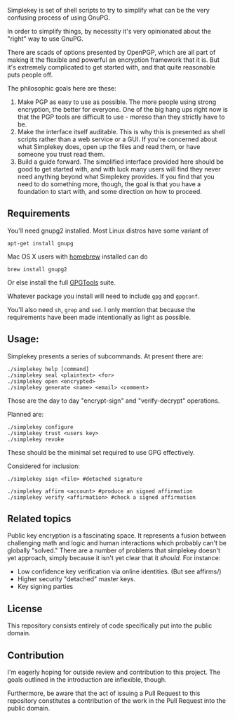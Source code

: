 Simplekey is set of shell scripts to try to simplify what can be the very
confusing process of using GnuPG.

In order to simplify things, by necessity it's very opinionated about the
"right" way to use GnuPG.

There are scads of options presented by OpenPGP, which are all part of making
it the flexible and powerful an encryption framework that it is. But it's
extremely complicated to get started with, and that quite reasonable puts
people off.

The philosophic goals here are these:

1. Make PGP as easy to use as possible. The more people using strong
   encryption, the better for everyone. One of the big hang ups right now is
   that the PGP tools are difficult to use - moreso than they strictly have to
   be.
2. Make the interface itself auditable. This is why this is presented as shell
   scripts rather than a web service or a GUI. If you're concerned about what
   Simplekey does, open up the files and read them, or have someone you trust
   read them.
3. Build a guide forward. The simplified interface provided here should be good
   to get started with, and with luck many users will find they never need
   anything beyond what Simplekey provides. If you find that you need to do
   something more, though, the goal is that you have a foundation to start
   with, and some direction on how to proceed.

## Requirements

You'll need gnupg2 installed. Most Linux distros have some variant of

`apt-get install gnupg`

Mac OS X users with [homebrew][1] installed can do

`brew install gnupg2`

Or else install the full [GPGTools][2] suite.

Whatever package you install will need to include `gpg` and `gpgconf`.

You'll also need `sh`, `grep` and `sed`. I only mention that because
the requirements have been made intentionally as light as possible.

## Usage:

Simplekey presents a series of subcommands. At present there are:

```
./simplekey help [command]
./simplekey seal <plaintext> <for>
./simplekey open <encrypted>
./simplekey generate <name> <email> <comment>
```

Those are the day to day "encrypt-sign" and "verify-decrypt" operations.

Planned are:

```
./simplekey configure
./simplekey trust <users key>
./simplekey revoke
```

These should be the minimal set required to use GPG effectively.

Considered for inclusion:

```
./simplekey sign <file> #detached signature

./simplekey affirm <account> #produce an signed affirmation
./simplekey verify <affirmation> #check a signed affirmation
```

## Related topics

Public key encryption is a fascinating space. It represents a fusion between
challenging math and logic and human interactions which probably can't be
globally "solved." There are a number of problems that simplekey doesn't yet
approach, simply because it isn't yet clear that it *should.* For instance:

* Low confidence key verification via online identities. (But see affirms/)
* Higher security "detached" master keys.
* Key signing parties

## License

This repository consists entirely of code specifically put into the public domain.

## Contribution

I'm eagerly hoping for outside review and contribution to this project. The
goals outlined in the introduction are inflexible, though.

Furthermore, be aware that the act of issuing a Pull Request to this repository
constitutes a contribution of the work in the Pull Request into the public
domain.

[1]: http://brew.sh/
[2]: https://gpgtools.org/
